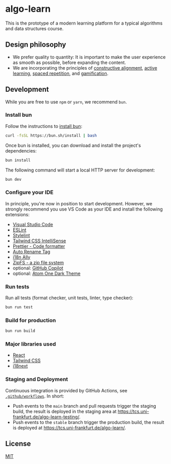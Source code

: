 # algo-learn

This is the prototype of a modern learning platform for a typical algorithms and data structures course.

## Design philosophy

- We prefer quality to quantity: It is important to make the user experience as smooth as possible, before expanding the content.
- We are incorporating the principles of [constructive alignment](https://en.wikipedia.org/wiki/Constructive_alignment), [active learning](https://en.wikipedia.org/wiki/Active_learning), [spaced repetition](https://en.wikipedia.org/wiki/Spaced_repetition), and [gamification](https://en.wikipedia.org/wiki/Gamification_of_learning).

## Development

While you are free to use `npm` or `yarn`, we recommend `bun`.

### Install bun

Follow the instructions to [install bun](https://bun.sh/):

```bash
curl -fsSL https://bun.sh/install | bash
```

Once bun is installed, you can download and install the project's dependencies:

```bash
bun install
```

The following command will start a local HTTP server for development:

```bash
bun dev
```

### Configure your IDE

In principle, you're now in position to start development. However, we strongly recommend you use VS Code as your IDE and install the following extensions:

- [Visual Studio Code](https://code.visualstudio.com/)
- [ESLint](https://marketplace.visualstudio.com/items?itemName=dbaeumer.vscode-eslint)
- [Stylelint](https://marketplace.visualstudio.com/items?itemName=stylelint.vscode-stylelint)
- [Tailwind CSS IntelliSense](https://marketplace.visualstudio.com/items?itemName=bradlc.vscode-tailwindcss)
- [Prettier - Code formatter](https://marketplace.visualstudio.com/items?itemName=esbenp.prettier-vscode)
- [Auto Rename Tag](https://marketplace.visualstudio.com/items?itemName=formulahendry.auto-rename-tag)
- [i18n Ally](https://marketplace.visualstudio.com/items?itemName=Lokalise.i18n-ally)
- [ZipFS - a zip file system](https://marketplace.visualstudio.com/items?itemName=arcanis.vscode-zipfs)
- optional: [GitHub Copilot](https://marketplace.visualstudio.com/items?itemName=GitHub.copilot)
- optional: [Atom One Dark Theme](https://marketplace.visualstudio.com/items?itemName=akamud.vscode-theme-onedark)

### Run tests

Run all tests (format checker, unit tests, linter, type checker):
```bash
bun run test
```

### Build for production

```bash
bun run build
```

### Major libraries used

- [React](https://reactjs.org/)
- [Tailwind CSS](https://tailwindcss.com/)
- [i18next](https://www.i18next.com/)

### Staging and Deployment

Continuous integration is provided by GitHub Actions, see [`.github/workflows`](.github/workflows). In short:

- Push events to the `main` branch and pull requests trigger the staging build, the result is deployed in the staging area at <https://tcs.uni-frankfurt.de/algo-learn-testing/>.
- Push events to the `stable` branch trigger the production build, the result is deployed at <https://tcs.uni-frankfurt.de/algo-learn/>.

## License

[MIT](LICENSE)
